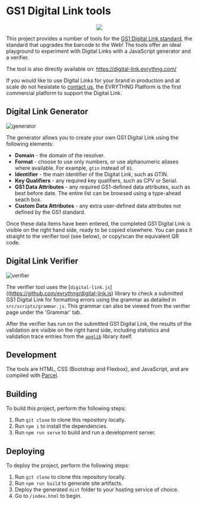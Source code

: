 # GS1 Digital Link tools

<p align="center">
  <img src ="https://evrythng.com/wp-content/uploads/Search_results_-_Google_Drive-768x363.png" />
</p>

This project provides a number of tools for the 
[GS1 Digital Link standard](https://evrythng.com/upgrading-the-barcode-to-the-web-gs1-digital-link/),
the standard that upgrades the barcode to the Web! The tools offer an ideal 
playground to experiment with Digital Links with a JavaScript generator and a 
verifier.

The tool is also directly available on: https://digital-link.evrythng.com/

If you would like to use Digital Links for your brand in production and at scale
do not hesistate to [contact us](https://evrythng.com/gs1/), the EVRYTHNG 
Platform is the first commercial platform to support the Digital Link.


## Digital Link Generator

![generator](src/assets/generator.png)

The generator allows you to create your own GS1 Digital Link using the following
elements:

* **Domain** - the domain of the resolver.
* **Format** - choose to use only numbers, or use alphanumeric aliases where 
  available. For example, `gtin` instead of `01`.
* **Identifier** - the main identifier of the Digital Link, such as GTIN.
* **Key Qualifiers** - any required key qualifiers, such as CPV or Serial.
* **GS1 Data Attributes** - any required GS1-defined data attributes, such as 
  best before date. The entire list can be browsed using a type-ahead seach box.
* **Custom Data Attributes** - any extra user-defined data attributes not 
  defined by the GS1 standard.

Once these data items have been entered, the completed GS1 Digital Link is 
visible on the right hand side, ready to be copied elsewhere. You can pass it 
straight to the verifier tool (see below), or copy/scan the equivalent QR code.


## Digital Link Verifier

![verifier](src/assets/verifier.png)

The verifier tool uses the 
[`digital-link.js`]((https://github.com/evrythng/digital-link.js)
library to check a submitted GS1 Digital Link for formatting errors using the 
grammar as detailed in `src/scripts/grammar.js`. This grammar can also be viewed 
from the verifier page under the 'Grammar' tab. 

After the verifier has run on the submitted GS1 Digital Link, the results of 
the validation are visible on the right hand side, including statistics and 
validation trace entries from the 
[`apglib`](https://github.com/ldthomas/apg-js2-lib) library itself.


## Development

The tools are HTML, CSS (Bootstrap and Flexbox), and JavaScript, 
and are compiled with [Parcel](https://parceljs.org/).

## Building

To build this project, perform the following steps:

1. Run `git clone` to clone this repository locally.
2. Run `npm i` to install the dependencies.
3. Run `npm run serve` to build and run a development server.


## Deploying

To deploy the project, perform the following steps:

1. Run `git clone` to clone this repository locally.
2. Run `npm run build` to generate site artifacts.
3. Deploy the generated `dist` folder to your hosting service of choice.
4. Go to `/index.html` to begin.
